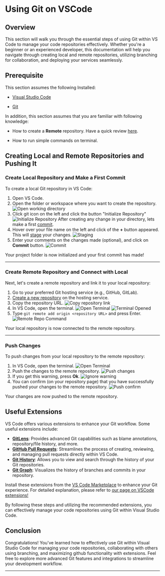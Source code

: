 # Using Git on VSCode

## Overview

This section will walk you through the essential steps of using Git within VS Code to manage your code repositories effectively. Whether you're a beginner or an experienced developer, this documentation will help you navigate through creating local and remote repositories, utilizing branching for collaboration, and deploying your services seamlessly.

## Prerequisite

This section assumes the following Installed:

- [Visual Studio Code](./index.md)

- [Git](https://github.com/git-guides/install-git)

In addition, this section assumes that you are familiar with following knowledge:

- How to create a **Remote** repository. Have a quick review [here](https://docs.github.com/en/get-started/getting-started-with-git/managing-remote-repositories).

- How to run simple commands on terminal.

## Creating Local and Remote Repositories and Pushing It

### Create Local Repository and Make a First Commit

To create a local Git repository in VS Code:

1. Open VS Code.
2. Open the folder or workspace where you want to create the repository.
![Open working directory](./Assets/images/open_folder.png)
3. Click git icon on the left and click the button "Initialize Repository"
![Initialize Repository](./Assets/images/initialize_repo.png)
After creating any change in your directory, lets make a first [commit](https://www.atlassian.com/git/tutorials/saving-changes/git-commit).
4. Hover over your file name on the left and click of the **+** button appeared. This will [stage](https://githowto.com/staging_and_committing) your changes.
![Staging](./Assets/images/staging.png)
5. Enter your comments on the changes made (optional), and click on **Commit** button.
![Commit](./Assets/images/commit.png)

Your project folder is now initialized and your first commit has made!

---

### Create Remote Repository and Connect with Local

Next, let's create a remote repository and link it to your local repository:

1. Go to your preferred Git hosting service (e.g., GitHub, GitLab).
2. [Create a new repository](https://docs.github.com/en/get-started/getting-started-with-git/managing-remote-repositories) on the hosting service.
3. Copy the repository URL.
![Copy repository link](./Assets/images/copy_link.png)
4. In VS Code, open the terminal.
![Open Terminal](./Assets/images/open_terminal.png)
![Terminal Opened](./Assets/images/terminal_opened.png)
5. Type `git remote add origin <repository URL>` and press Enter.
![Remote Repo Command](./Assets/images/remote_repo_command.png)

Your local repository is now connected to the remote repository.

---

### Push Changes

To push changes from your local repository to the remote repository:

1. In VS Code, open the terminal.
![Open Terminal](./Assets/images/open_terminal.png)
2. Push the changes to the remote repository.
![Push changes](./Assets/images/push.png)
3. If you get this warning, press **Ok**.
![Ignore warning](./Assets/images/warning_ignore.png)
4. You can confirm (on your repository page) that you have successfully pushed your changes to the remote repository.
![Push confirm](./Assets/images/push_confirmed.png)

Your changes are now pushed to the remote repository.

## Useful Extensions

VS Code offers various extensions to enhance your Git workflow. Some useful extensions include:

- [**GitLens**](https://marketplace.visualstudio.com/items?itemName=eamodio.gitlens): Provides advanced Git capabilities such as blame annotations, repository/file history, and more.
- [**GitHub Pull Requests**](https://marketplace.visualstudio.com/items?itemName=GitHub.vscode-pull-request-github): Streamlines the process of creating, reviewing, and managing pull requests directly within VS Code.
- [**Git History**](https://marketplace.visualstudio.com/items?itemName=donjayamanne.githistory): Allows you to view and search through the history of your Git repositories.
- [**Git Graph**](https://marketplace.visualstudio.com/items?itemName=mhutchie.git-graph): Visualizes the history of branches and commits in your repository.

Install these extensions from the [VS Code Marketplace](https://marketplace.visualstudio.com/) to enhance your Git experience. For detailed explanation, please refer to [our page on VSCode extensions!](./Extension.md)

By following these steps and utilizing the recommended extensions, you can effectively manage your code repositories using Git within Visual Studio Code.

## Conclusion

Congratulations! You've learned how to effectively use Git within Visual Studio Code for managing your code repositories, collaborating with others using branching, and maximizing github functionality with extensions. Feel free to explore more advanced Git features and integrations to streamline your development workflow.

---
